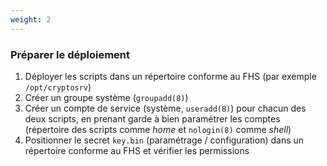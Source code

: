 ```yaml
---
weight: 2
---
```

### Préparer le déploiement

1. Déployer les scripts dans un répertoire conforme au FHS (par exemple `/opt/cryptosrv`)
2. Créer un groupe système (`groupadd(8)`)
3. Créer un compte de service (système, `useradd(8)`) pour chacun des deux scripts,
   en prenant garde à bien paramétrer les comptes (répertoire des scripts comme *home*
   et `nologin(8)` comme *shell*)
4. Positionner le secret `key.bin` (paramétrage / configuration)
   dans un répertoire conforme au FHS et vérifier les permissions
